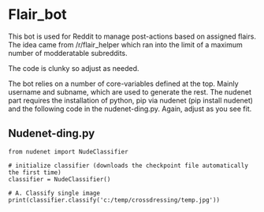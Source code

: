 # Flair_bot

This bot is used for Reddit to manage post-actions based on assigned flairs. The idea came from /r/flair_helper which ran into the limit of a maximum number of modderatable subreddits.

The code is clunky so adjust as needed. 

The bot relies on a number of core-variables defined at the top. Mainly username and subname, which are used to generate the rest. The nudenet part requires the installation of python, pip via nudenet (pip install nudenet) and the following code in the nudenet-ding.py. Again, adjust as you see fit.

## Nudenet-ding.py
  ````# Import module
from nudenet import NudeClassifier

# initialize classifier (downloads the checkpoint file automatically the first time)
classifier = NudeClassifier()

# A. Classify single image
print(classifier.classify('c:/temp/crossdressing/temp.jpg'))
````
